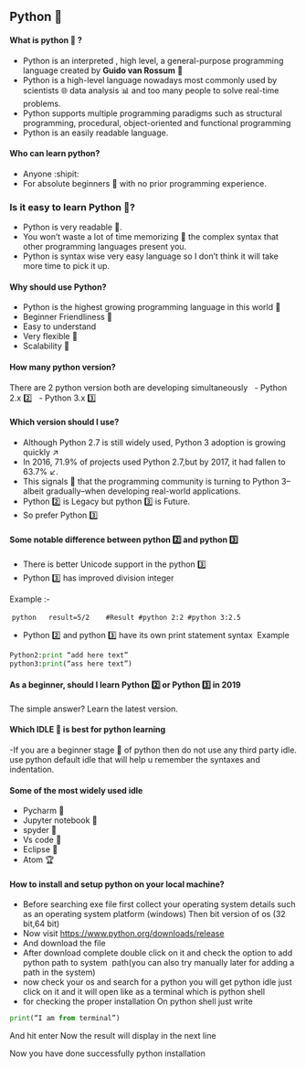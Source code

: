 ## Python :snake:
#### What is python :snake: ?
- Python is an interpreted , high level, a general-purpose programming language created by **Guido van Rossum** :walking:
- Python is a high-level language nowadays most commonly used by scientists :globe_with_meridians: data analysis :bar_chart: and too many people to solve real-time problems.
- Python supports multiple programming paradigms such as structural programming, procedural, object-oriented and functional programming
- Python is an easily readable language.


#### Who can learn python?
- Anyone :shipit:
- For absolute beginners :beginner: with no prior programming experience.


### Is it easy to learn Python :mega:?
- Python is very readable :page_facing_up:.
- You won’t waste a lot of time memorizing :pencil: the complex syntax that other programming languages present you.
- Python is syntax wise very easy language so I don’t think it will take more time to pick it up.

#### Why should use Python?
- Python is the highest growing programming language in this world :loudspeaker:
- Beginner Friendliness :art:
- Easy to understand 
- Very flexible :helicopter: 
- Scalability :checkered_flag:

#### How many python version?
There are 2 python version both are developing simultaneously
  - Python 2.x :two:
  - Python 3.x :three:

#### Which version should I use?
- Although Python 2.7 is still widely used, Python 3 adoption is growing quickly :arrow_upper_right:
- In 2016, 71.9% of projects used Python 2.7,but by 2017, it had fallen to 63.7% :arrow_lower_left:. 
- This signals :traffic_light: that the programming community is turning to Python 3–albeit gradually–when developing real-world applications.
- Python :two: is Legacy but python :three: is Future.
- So prefer Python :three:

#### Some notable difference between python :two: and python :three:

- There is better Unicode support in the python :three:
- Python :three: has improved division integer

Example :-

 ```python 
 result=5/2
 
 #Result
#python 2:2
#python 3:2.5
 ```
- Python :two: and python :three: have its own print statement syntax 
Example

```python
Python2:print “add here text”
python3:print(“ass here text”)
```

#### As a beginner, should I learn Python :two: or Python :three: in 2019
The simple answer? Learn the latest version.


#### Which IDLE :page_facing_up: is best for python learning
-If you are a beginner stage :baggage_claim: of python then do not use any third party idle. use python default idle that will help u remember the syntaxes and indentation.

#### Some of the most widely used idle
- Pycharm :baggage_claim: 
- Jupyter notebook :book:
- spyder :pencil:
- Vs code :tophat:
- Eclipse :art:
- Atom :trophy:

#### How to install and setup python on your local machine?
- Before searching exe file first collect your operating system details such as an operating system platform (windows)
Then bit version of os (32 bit,64 bit)
- Now visit https://www.python.org/downloads/release
- And download the file
- After download complete double click on it and check the option to add python path to system 
path(you can also try manually later for adding a path in the system)
- now check your os and search for a python you will get python idle just click on it and it will open like as a terminal which is python shell
- for checking the proper installation
On python shell just write
```python
print(“I am from terminal”)  
```
And hit enter
Now the result will display in the next line

Now you have done successfully python installation
